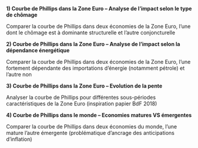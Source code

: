**1) Courbe de Phillips dans la Zone Euro – Analyse de l’impact selon le type de chômage**

Comparer la courbe de Phillips dans deux économies de la Zone Euro, l’une dont le chômage est à dominante structurelle et l’autre conjoncturelle


**2) Courbe de Phillips dans la Zone Euro – Analyse de l’impact selon la dépendance énergétique**

Comparer la courbe de Phillips dans deux économies de la Zone Euro, l’une fortement dépendante des importations d’énergie (notamment pétrole) et l’autre non


**3) Courbe de Phillips dans la Zone Euro – Evolution de la pente**

Analyser la courbe de Phillips pour différentes sous-périodes caractéristiques de la Zone Euro (inspiration papier BdF 2018)


**4) Courbe de Phillips dans le monde – Economies matures VS émergentes**

Comparer la courbe de Phillips dans deux économies du monde, l’une mature l’autre émergente (problématique d’ancrage des anticipations d’inflation)


